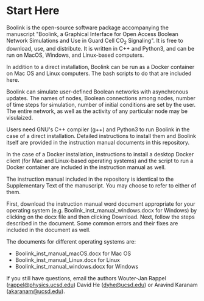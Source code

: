 # Start Here

Boolink is the open-source software package accompanying the manuscript "Boolink, a Graphical Interface for Open Access Boolean Network Simulations and Use in
Guard Cell CO<sub>2</sub> Signaling". It is free to download, use, and distribute. It is written in C++ and Python3, and can be run on MacOS, Windows, and Linux-based computers.

In addition to a direct installation, Boolink can be run as a Docker container on Mac OS and Linux computers. The bash scripts to do that are included here.

Boolink can simulate user-defined Boolean networks with asynchronous updates. The names of nodes, Boolean connections among nodes, number of time steps for simulation, number of initial conditions are set by the user. The entire network, as well as the activity of any particular node may be visulaized.

Users need GNU's C++ compiler (g++) and Python3 to run Boolink in the case of a direct installation. Detailed instructions to install them and Boolink itself are provided in the instruction manual documents in this repository. 

In the case of a Docker installation, instructions to install a desktop Docker client (for Mac and Linux-based operating systems) and the script to run a Docker container are included in the instruction manual as well.

The instruction manual included in the repository is identical to the Supplementary Text of the manuscript. You may choose to refer to either of them.

First, download the instruction manual word document appropriate for your operating system (e.g. Boolink_inst_manual_windows.docx for Windows) by clicking on the docx file and then clicking Download. Next, follow the steps described in the document. Some common errors and their fixes are included in the document as well. 

The documents for different operating systems are:
- Boolink_inst_manual_macOS.docx for Mac OS
- Boolink_inst_manual_Linux.docx for Linux
- Boolink_inst_manual_windows.docx for Windows

If you still have questions, email the authors Wouter-Jan Rappel (rappel@physics.ucsd.edu) David He (dyhe@ucsd.edu) or Aravind Karanam (akaranam@ucsd.edu).
